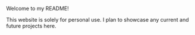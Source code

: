 Welcome to my README!

This website is solely for personal use.
I plan to showcase any current and future projects here.